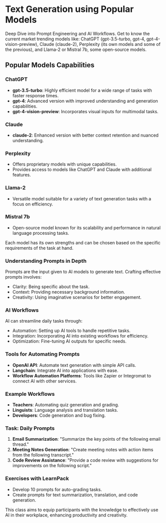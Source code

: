 # Text Generation using Popular Models
Deep Dive into Prompt Engineering and AI Workflows. Get to know the current market trending models like: ChatGPT (gpt-3.5-turbo, gpt-4, gpt-4-vision-preview), Claude (claude-2), Perplexity (its own models and some of the previous), and Llama-2 or Mistral 7b, some open-source models.

## Popular Models Capabilities
### ChatGPT
- **gpt-3.5-turbo**: Highly efficient model for a wide range of tasks with faster response times.
- **gpt-4**: Advanced version with improved understanding and generation capabilities.
- **gpt-4-vision-preview**: Incorporates visual inputs for multimodal tasks.

### Claude
- **claude-2**: Enhanced version with better context retention and nuanced understanding.

### Perplexity
- Offers proprietary models with unique capabilities.
- Provides access to models like ChatGPT and Claude with additional features.

### Llama-2
- Versatile model suitable for a variety of text generation tasks with a focus on efficiency.

### Mistral 7b
- Open-source model known for its scalability and performance in natural language processing tasks.

Each model has its own strengths and can be chosen based on the specific requirements of the task at hand.

### Understanding Prompts in Depth
Prompts are the input given to AI models to generate text. Crafting effective prompts involves:
- Clarity: Being specific about the task.
- Context: Providing necessary background information.
- Creativity: Using imaginative scenarios for better engagement.

### AI Workflows
AI can streamline daily tasks through:
- Automation: Setting up AI tools to handle repetitive tasks.
- Integration: Incorporating AI into existing workflows for efficiency.
- Optimization: Fine-tuning AI outputs for specific needs.

### Tools for Automating Prompts
- **OpenAI API**: Automate text generation with simple API calls.
- **Langchain**: Integrate AI into applications with ease.
- **Workflow Automation Platforms**: Tools like Zapier or Integromat to connect AI with other services.

### Example Workflows
- **Teachers**: Automating quiz generation and grading.
- **Linguists**: Language analysis and translation tasks.
- **Developers**: Code generation and bug fixing.

### Task: Daily Prompts
1. **Email Summarization**: "Summarize the key points of the following email thread."
2. **Meeting Notes Generation**: "Create meeting notes with action items from the following transcript."
3. **Code Review Assistance**: "Provide a code review with suggestions for improvements on the following script."

### Exercises with LearnPack
- Develop 10 prompts for auto-grading tasks.
- Create prompts for text summarization, translation, and code generation.

This class aims to equip participants with the knowledge to effectively use AI in their workplace, enhancing productivity and creativity.
